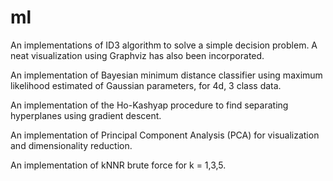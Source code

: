 # ml
An implementations of ID3 algorithm to solve a simple decision problem. A neat visualization using Graphviz has also been incorporated.

An implementation of Bayesian minimum distance classifier using maximum likelihood estimated of Gaussian parameters, for 4d, 3 class data.

An implementation of the Ho-Kashyap procedure to find separating hyperplanes using gradient descent.

An implementation of Principal Component Analysis (PCA) for visualization and dimensionality reduction.

An implementation of kNNR brute force for k = 1,3,5.
